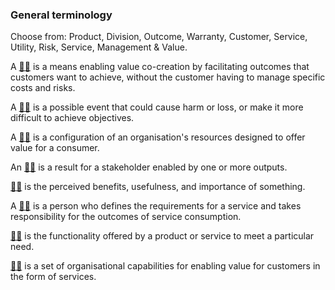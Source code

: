 ### General terminology

Choose from: Product, Division, Outcome, Warranty, Customer, Service, Utility, Risk, Service, Management & Value.

A [:man_shrugging:](/answers/service.md) is a means enabling value co-creation by facilitating outcomes that customers want to achieve, without the customer having to manage specific costs and risks.

A [:man_shrugging:](/answers/risk.md) is a possible event that could cause harm or loss, or make it more difficult to achieve objectives.

A [:man_shrugging:](/answers/product.md) is a configuration of an organisation's resources designed to offer value for a consumer.

An [:man_shrugging:](/answers/outcome.md) is a result for a stakeholder enabled by one or more outputs.

[:man_shrugging:](/answers/value.md) is the perceived benefits, usefulness, and importance of something.

A [:man_shrugging:](/answers/customer.md) is a person who defines the requirements for a service and takes responsibility for the outcomes of service consumption.

[:man_shrugging:](/answers/utility.md) is the functionality offered by a product or service to meet a particular need.

[:man_shrugging:](/answers/ServiceManagement.md) is a set of organisational capabilities for enabling value for customers in the form of services.

